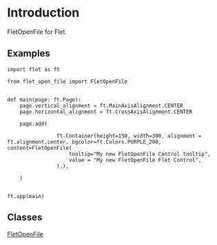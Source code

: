 # Introduction

FletOpenFile for Flet.

## Examples

```
import flet as ft

from flet_open_file import FletOpenFile


def main(page: ft.Page):
    page.vertical_alignment = ft.MainAxisAlignment.CENTER
    page.horizontal_alignment = ft.CrossAxisAlignment.CENTER

    page.add(

                ft.Container(height=150, width=300, alignment = ft.alignment.center, bgcolor=ft.Colors.PURPLE_200, content=FletOpenFile(
                    tooltip="My new FletOpenFile Control tooltip",
                    value = "My new FletOpenFile Flet Control", 
                ),),

    )


ft.app(main)
```

## Classes

[FletOpenFile](FletOpenFile.md)



